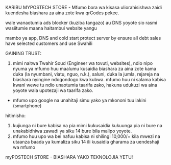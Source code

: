 KARIBU MYPOSTECH STORE - Mfumo bora wa kisasa uliorahisishwa zaidi kuendesha biashara za aina zote kwa qrCodes pekee.

wale wanaotumia ads blocker (kuziba tangazo) au DNS yoyote sio rasmi wasiitumie maana haitambui website yangu

mambo ya app, DNS and cold start
protect server by ensure all debt sales have selected customers and use Swahili

GAINING TRUST:
1. mimi naitwa Twahir Soud (Engineer wa tovuti, websites), ndio nipo nyuma ya mfumo huu maalumu kusaidia biashara za aina zote kama
duka (la nyumbani, viatu, nguo, n.k.), saluni, duka la jumla, rejareja na biashara nyingine ndogondogo kwa kubwa. mfumo huu ni salama kabisa kwani wewe tu ndio unaotumia taarifa zako, hakuna udukuzi wa aina yoyote wala upotezaji wa taarifa zako.

- mfumo upo google na unahitaji simu yako ya mkononi tuu lakini (smartphone)

hitimisho:
1. kujiunga ni bure kabisa na pia mimi kukusaidia kukuunga pia ni bure na unakabidhiwa zawadi ya 
    siku 14 bure bila malipo yoyote.
2. mfumo huu upo wa bei nafuu kabisa ni shilingi 10,000/= kila mwezi na utaanza baada ya
    kumaliza siku 14 ili kusaidia gharama za uendeshaji wa mfumo

myPOSTECH STORE - BIASHARA YAKO TEKNOLOJIA YETU!